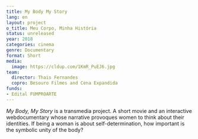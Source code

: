 ```yaml
---
title: My Body My Story
lang: en
layout: project
o_title: Meu Corpo, Minha História
status: unreleased
year: 2018
categories: cinema
genre: Documentary
format: Short
media:
  image: https://cldup.com/1KmR_PuEJ6.jpg
team:
  director: Thais Fernandes
  copro: Besouro Filmes and Cena Expandida
funds:
- Edital FUMPROARTE
---
```


_My Body, My Story_ is a transmedia project. A short movie and an interactive webdocumentary whose narrative provoques women to think about their identities. If being a woman is about self-determination, how important is the symbolic unity of the body?
